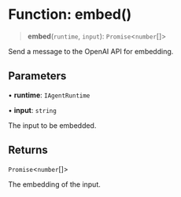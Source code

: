 # Function: embed()

> **embed**(`runtime`, `input`): `Promise`\<`number`[]\>

Send a message to the OpenAI API for embedding.

## Parameters

• **runtime**: `IAgentRuntime`

• **input**: `string`

The input to be embedded.

## Returns

`Promise`\<`number`[]\>

The embedding of the input.
